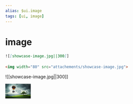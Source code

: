 ```yaml
---
alias: $ui.image
tags: [ui, image]
---
```

# image

```markdown
![[showcase-image.jpg||300]]

<img width="80" src="attachements/showcase-image.jpg">
```

<!-- preview --><p data-preview></p>

![[showcase-image.jpg||300]]

<img width="80" src="attachements/showcase-image.jpg">

<!-- end:preview --><p data-end></p>

